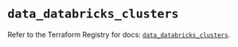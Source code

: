 # `data_databricks_clusters`

Refer to the Terraform Registry for docs: [`data_databricks_clusters`](https://registry.terraform.io/providers/databricks/databricks/1.96.0/docs/data-sources/clusters).
